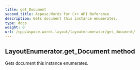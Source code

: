 ```yaml
---
title: get_Document
second_title: Aspose.Words for C++ API Reference
description: Gets document this instance enumerates. 
type: docs
weight: 0
url: /cpp/aspose.words.layout/layoutenumerator/get_document/
---
```

## LayoutEnumerator.get_Document method


Gets document this instance enumerates. 

